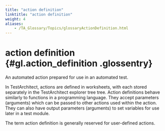 ```yaml
--- 
title: "action definition"
linktitle: "action definition"
weight: 4
aliases: 
    - /TA_Glossary/Topics/glossaryActionDefinition.html
---
```

# action definition {#gl.action_definition .glossentry}

An automated action prepared for use in an automated test.

In TestArchitect, actions are defined in worksheets, with each stored separately in the TestArchitect explorer tree tree. Action definitions behave similarly to functions in a programming language. They accept parameters \(arguments\) which can be passed to other actions used within the action. They can also have output parameters \(arguments\) to set variables for use later in a test module.

The term action definition is generally reserved for user-defined actions.

